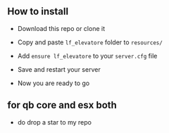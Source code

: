 ## How to install
* Download this repo or clone it
* Copy and paste `lf_elevatore` folder to `resources/`

* Add `ensure lf_elevatore` to your `server.cfg` file
* Save and restart your server 
* Now you are ready to go


## for qb core and esx both 
* do drop a star to my repo 


